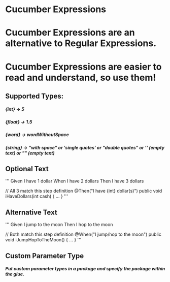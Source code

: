# Cucumber Expressions

# Cucumber Expressions are an alternative to Regular Expressions.
# Cucumber Expressions are easier to read and understand, so use them!
## Supported Types:
##### {int} -> 5
##### {float} -> 1.5
##### {word} -> wordWithoutSpace
##### {string} -> "with space" or 'single quotes' or "double quotes" or '' (empty text) or "" (empty text)
## Optional Text
'''
Given I have 1 dollar
When I have 2 dollars
Then I have 3 dollars

// All 3 match this step definition
@Then("I have {int} dollar(s)")
public void iHaveDollars(int cash) { ... }
'''
## Alternative Text
'''
Given I jump to the moon
Then I hop to the moon

// Both match this step definition
@When("I jump/hop to the moon")
public void iJumpHopToTheMoon() { ... }
'''
## Custom Parameter Type
##### Put custom parameter types in a package and specify the package within the glue.
